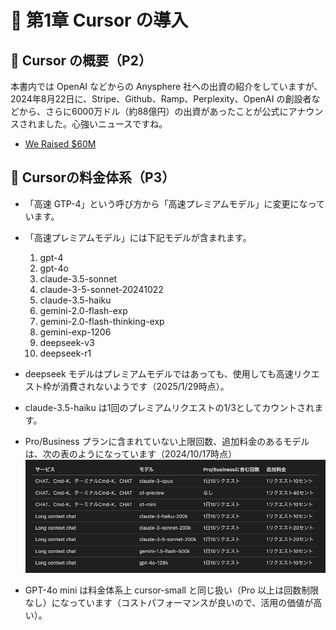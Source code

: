 # 📕 第1章 Cursor の導入

## 📗 Cursor の概要（P2）

本書内では OpenAI などからの Anysphere 社への出資の紹介をしていますが、2024年8月22日に、Stripe、Github、Ramp、Perplexity、OpenAI の創設者などから、さらに6000万ドル（約88億円）の出資があったことが公式にアナウンスされました。心強いニュースですね。
- [We Raised $60M](https://www.cursor.com/blog/series-a)

## 📗 Cursorの料金体系（P3）

- 「高速 GTP-4」という呼び方から「高速プレミアムモデル」に変更になっています。
- 「高速プレミアムモデル」には下記モデルが含まれます。
    1. gpt-4
    2. gpt-4o
    3. claude-3.5-sonnet
    4. claude-3-5-sonnet-20241022
    5. claude-3.5-haiku
    8. gemini-2.0-flash-exp
    9. gemini-2.0-flash-thinking-exp
    10. gemini-exp-1206
    11. deepseek-v3
    12. deepseek-r1

- deepseek モデルはプレミアムモデルではあっても、使用しても高速リクエスト枠が消費されないようです（2025/1/29時点）。
- claude-3.5-haiku は1回のプレミアムリクエストの1/3としてカウントされます。
- Pro/Business プランに含まれていない上限回数、追加料金のあるモデルは、次の表のようになっています（2024/10/17時点）
![](../images/Pricing_Details_table.png)
- GPT-4o mini は料金体系上 cursor-small と同じ扱い（Pro 以上は回数制限なし）になっています（コストパフォーマンスが良いので、活用の価値が高い）。
